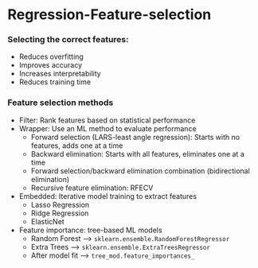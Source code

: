 # Regression-Feature-selection

### Selecting the correct features:
- Reduces overfitting
- Improves accuracy
- Increases interpretability
- Reduces training time

### Feature selection methods
- Filter: Rank features based on statistical performance
- Wrapper: Use an ML method to evaluate performance 
  * Forward selection (LARS-least angle regression): Starts with no features, adds one at a time
  * Backward elimination: Starts with all features, eliminates one at a time
  * Forward selection/backward elimination combination (bidirectional elimination)
  * Recursive feature elimination: RFECV
- Embedded: Iterative model training to extract features 
  * Lasso Regression
  * Ridge Regression
  * ElasticNet
- Feature importance: tree-based ML models
  * Random Forest --> `sklearn.ensemble.RandomForestRegressor`
  * Extra Trees --> `sklearn.ensemble.ExtraTreesRegressor`
  * After model fit --> `tree_mod.feature_importances_`




